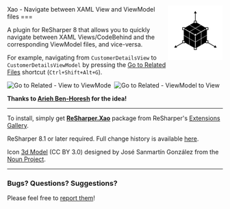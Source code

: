 <div style="float: right"><img src="/logo.png" /></div>Xao - Navigate between XAML View and ViewModel files
===

A plugin for ReSharper 8 that allows you to quickly navigate between XAML Views/CodeBehind and the corresponding ViewModel files, and vice-versa.

For example, navigating from `CustomerDetailsView` to `CustomerDetailsViewModel` by pressing the [Go to Related Files](http://www.jetbrains.com/resharper/webhelp/Navigation_and_Search__Go_to_Related_Files.html) shortcut (`Ctrl+Shift+Alt+G`).

![Go to Related - View to ViewMode][1]&nbsp;
![Go to Related - ViewModel to View][2]

**Thanks to [Arieh Ben-Horesh](https://twitter.com/ArielBH) for the idea!**

---
To install, simply get [**ReSharper.Xao**](https://resharper-plugins.jetbrains.com/packages/ReSharper.Xao) package from ReSharper's [Extensions Gallery](http://resharper-plugins.jetbrains.com/).

ReSharper 8.1 or later required. Full change history is available [here](../../wiki).

Icon [3d Model](http://thenounproject.com/term/3d-model/20737/) (CC BY 3.0) designed by José Sanmartín González from the [Noun Project](http://www.thenounproject.com).

---

### Bugs? Questions? Suggestions?

Please feel free to [report them](../../issues)!

  [1]: http://i.imgur.com/ZX0dkJO.png
  [2]: http://i.imgur.com/vTVoeYM.png
